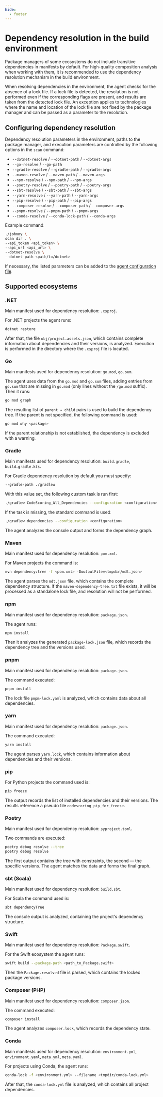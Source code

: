 ```yaml
---
hide:
  - footer
---
```


# Dependency resolution in the build environment

Package managers of some ecosystems do not include transitive dependencies in manifests by default. For high-quality composition analysis when working with them, it is recommended to use the dependency resolution mechanism in the build environment.

When resolving dependencies in the environment, the agent checks for the absence of a lock file. If a lock file is detected, the resolution is not performed even if the corresponding flags are present, and results are taken from the detected lock file. An exception applies to technologies where the name and location of the lock file are not fixed by the package manager and can be passed as a parameter to the resolution.

## Configuring dependency resolution

Dependency resolution parameters in the environment, paths to the package manager, and execution parameters are controlled by the following options in the `scan` command:

- `--dotnet-resolve` / `--dotnet-path` / `--dotnet-args`
- `--go-resolve` / `--go-path`
- `--gradle-resolve` / `--gradle-path` / `--gradle-args`
- `--maven-resolve` / `--maven-path` / `--maven-args`
- `--npm-resolve` / `--npm-path` / `--npm-args`
- `--poetry-resolve` / `--poetry-path` / `--poetry-args`
- `--sbt-resolve` / `--sbt-path` / `--sbt-args`
- `--yarn-resolve` / `--yarn-path` / `--yarn-args`
- `--pip-resolve` / `--pip-path` / `--pip-args`
- `--composer-resolve` / `--composer-path` / `--composer-args`
- `--pnpm-resolve` / `--pnpm-path` / `--pnpm-args`
- `--conda-resolve` / `--conda-lock-path` / `--conda-args`

Example command:

```bash
./johnny \
scan dir . \
--api_token <api_token> \
--api_url <api_url> \
--dotnet-resolve \
--dotnet-path <path/to/dotnet>
````

If necessary, the listed parameters can be added to the [agent configuration file](/agent/config).

## Supported ecosystems

### .NET

Main manifest used for dependency resolution: `.csproj`.

For .NET projects the agent runs:

```bash
dotnet restore
```

After that, the file `obj/project.assets.json`, which contains complete information about dependencies and their versions, is analyzed. Execution is performed in the directory where the `.csproj` file is located.

### Go

Main manifests used for dependency resolution: `go.mod`, `go.sum`.

The agent uses data from the `go.mod` and `go.sum` files, adding entries from `go.sum` that are missing in `go.mod` (only lines without the `/go.mod` suffix). Then it runs:

```bash
go mod graph
```

The resulting list of `parent → child` pairs is used to build the dependency tree. If the parent is not specified, the following command is used:

```bash
go mod why <package>
```

If the parent relationship is not established, the dependency is excluded with a warning.

### Gradle

Main manifests used for dependency resolution: `build.gradle`, `build.gradle.kts`.

For Gradle dependency resolution by default you must specify:

```bash
--gradle-path ./gradlew
```

With this value set, the following custom task is run first:

```bash
./gradlew CodeScoring_All_Dependencies --configuration <configuration>
```

If the task is missing, the standard command is used:

```bash
./gradlew dependencies --configuration <configuration>
```

The agent analyzes the console output and forms the dependency graph.

### Maven

Main manifest used for dependency resolution: `pom.xml`.

For Maven projects the command is:

```bash
mvn dependency:tree -f <pom.xml> -DoutputFile=<tmpdir/mdt.json>
```

The agent parses the `mdt.json` file, which contains the complete dependency structure. If the `maven-dependency-tree.txt` file exists, it will be processed as a standalone lock file, and resolution will not be performed.

### npm

Main manifest used for dependency resolution: `package.json`.

The agent runs:

```bash
npm install
```

Then it analyzes the generated `package-lock.json` file, which records the dependency tree and the versions used.

### pnpm

Main manifest used for dependency resolution: `package.json`.

The command executed:

```bash
pnpm install
```

The lock file `pnpm-lock.yaml` is analyzed, which contains data about all dependencies.

### yarn

Main manifest used for dependency resolution: `package.json`.

The command executed:

```bash
yarn install
```

The agent parses `yarn.lock`, which contains information about dependencies and their versions.

### pip

For Python projects the command used is:

```bash
pip freeze
```

The output records the list of installed dependencies and their versions. The results reference a pseudo file `codescoring_pip_for_freeze`.

### Poetry

Main manifest used for dependency resolution: `pyproject.toml`.

Two commands are executed:

```bash
poetry debug resolve --tree
poetry debug resolve
```

The first output contains the tree with constraints, the second — the specific versions. The agent matches the data and forms the final graph.

### sbt (Scala)

Main manifest used for dependency resolution: `build.sbt`.

For Scala the command used is:

```bash
sbt dependencyTree
```

The console output is analyzed, containing the project's dependency structure.

### Swift

Main manifest used for dependency resolution: `Package.swift`.

For the Swift ecosystem the agent runs:

```bash
swift build --package-path <path_to_Package.swift>
```

Then the `Package.resolved` file is parsed, which contains the locked package versions.

### Composer (PHP)

Main manifest used for dependency resolution: `composer.json`.

The command executed:

```bash
composer install
```

The agent analyzes `composer.lock`, which records the dependency state.

### Conda

Main manifests used for dependency resolution: `environment.yml`, `environment.yaml`, `meta.yml`, `meta.yaml`.

For projects using Conda, the agent runs:

```bash
conda-lock -f <environment.yml> --filename <tmpdir/conda-lock.yml>
```

After that, the `conda-lock.yml` file is analyzed, which contains all project dependencies.